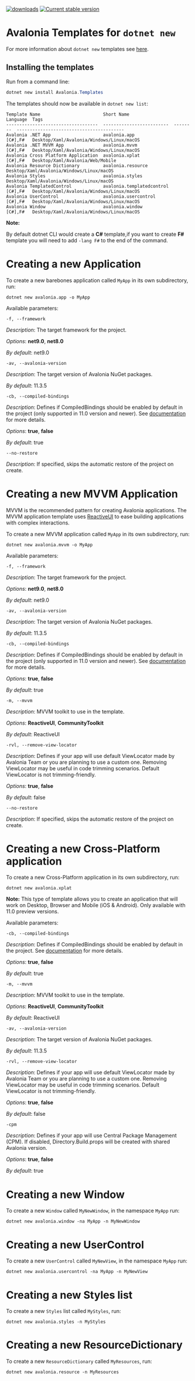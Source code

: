 [![downloads](https://img.shields.io/nuget/dt/avalonia.templates)](https://www.nuget.org/packages/Avalonia.Templates/)
[![Current stable version](https://img.shields.io/nuget/v/Avalonia.Templates.svg)](https://www.nuget.org/packages/Avalonia.Templates/)
# Avalonia Templates for `dotnet new`

For more information about `dotnet new` templates see [here](https://blogs.msdn.microsoft.com/dotnet/2017/04/02/how-to-create-your-own-templates-for-dotnet-new/).

## Installing the templates

Run from a command line:

```powershell
dotnet new install Avalonia.Templates
```

The templates should now be available in `dotnet new list`:

```
Template Name                        Short Name                 Language  Tags
-----------------------------------  -------------------------  --------  -----------------------------------------
Avalonia .NET App                    avalonia.app               [C#],F#   Desktop/Xaml/Avalonia/Windows/Linux/macOS
Avalonia .NET MVVM App               avalonia.mvvm              [C#],F#   Desktop/Xaml/Avalonia/Windows/Linux/macOS
Avalonia Cross Platform Application  avalonia.xplat             [C#],F#   Desktop/Xaml/Avalonia/Web/Mobile
Avalonia Resource Dictionary         avalonia.resource                    Desktop/Xaml/Avalonia/Windows/Linux/macOS
Avalonia Styles                      avalonia.styles                      Desktop/Xaml/Avalonia/Windows/Linux/macOS
Avalonia TemplatedControl            avalonia.templatedcontrol  [C#],F#   Desktop/Xaml/Avalonia/Windows/Linux/macOS
Avalonia UserControl                 avalonia.usercontrol       [C#],F#   Desktop/Xaml/Avalonia/Windows/Linux/macOS
Avalonia Window                      avalonia.window            [C#],F#   Desktop/Xaml/Avalonia/Windows/Linux/macOS
```

**Note:**

By default dotnet CLI would create a **C#** template,if you want to create **F#** template you will need to add ```-lang F#``` to the end of the command.

# Creating a new Application

To create a new barebones application called `MyApp` in its own subdirectory, run:

```
dotnet new avalonia.app -o MyApp
```

Available parameters:

``-f, --framework``

*Description*: The target framework for the project.

*Options*: **net9.0**, **net8.0**

*By default*: net9.0

``-av, --avalonia-version``

*Description*: The target version of Avalonia NuGet packages.

*By default*: 11.3.5

``-cb, --compiled-bindings``

*Description*: Defines if CompiledBindings should be enabled by default in the project (only supported in 11.0 version and newer). See [documentation](https://docs.avaloniaui.net/docs/data-binding/compiledbindings) for more details.

*Options*: **true**, **false**

*By default*: true

``--no-restore``

*Description*: If specified, skips the automatic restore of the project on create.

# Creating a new MVVM Application

MVVM is the recommended pattern for creating Avalonia applications. The MVVM application template
uses [ReactiveUI](https://reactiveui.net/) to ease building applications with complex interactions.

To create a new MVVM application called `MyApp` in its own subdirectory, run:

```
dotnet new avalonia.mvvm -o MyApp
```

Available parameters:

``-f, --framework``

*Description*: The target framework for the project.

*Options*: **net9.0**, **net8.0**

*By default*: net9.0

``-av, --avalonia-version``

*Description*: The target version of Avalonia NuGet packages.

*By default*: 11.3.5

``-cb, --compiled-bindings``

*Description*: Defines if CompiledBindings should be enabled by default in the project (only supported in 11.0 version and newer). See [documentation](https://docs.avaloniaui.net/docs/data-binding/compiledbindings) for more details.

*Options*: **true**, **false**

*By default*: true

``-m, --mvvm``

*Description*: MVVM toolkit to use in the template.

*Options*: **ReactiveUI**, **CommunityToolkit**

*By default*: ReactiveUI

``-rvl, --remove-view-locator``

*Description*: Defines if your app will use default ViewLocator made by Avalonia Team or you are planning to use a custom one. Removing ViewLocator may be useful in code trimming scenarios. Default ViewLocator is not trimming-friendly.

*Options*: **true**, **false**

*By default*: false

``--no-restore``

*Description*: If specified, skips the automatic restore of the project on create.

# Creating a new Cross-Platform application

To create a new Cross-Platform application in its own subdirectory, run:

```
dotnet new avalonia.xplat 
```
**Note:**
This type of template allows you to create an application that will work on Desktop, Browser and Mobile (iOS & Android). Only available with 11.0 preview versions.

Available parameters:

``-cb, --compiled-bindings``

*Description*: Defines if CompiledBindings should be enabled by default in the project. See [documentation](https://docs.avaloniaui.net/docs/data-binding/compiledbindings) for more details.

*Options*: **true**, **false**

*By default*: true

``-m, --mvvm``

*Description*: MVVM toolkit to use in the template.

*Options*: **ReactiveUI**, **CommunityToolkit**

*By default*: ReactiveUI

``-av, --avalonia-version``

*Description*: The target version of Avalonia NuGet packages.

*By default*: 11.3.5

``-rvl, --remove-view-locator``

*Description*: Defines if your app will use default ViewLocator made by Avalonia Team or you are planning to use a custom one. Removing ViewLocator may be useful in code trimming scenarios. Default ViewLocator is not trimming-friendly.

*Options*: **true**, **false**

*By default*: false

``-cpm``

*Description*: Defines if your app will use Central Package Management (CPM). If disabled, Directory.Build.props will be created with shared Avalonia version.

*Options*: **true**, **false**

*By default*: true

# Creating a new Window

To create a new `Window` called `MyNewWindow`, in the namespace `MyApp` run:

```
dotnet new avalonia.window -na MyApp -n MyNewWindow
```

# Creating a new UserControl

To create a new `UserControl` called `MyNewView`, in the namespace `MyApp` run:

```
dotnet new avalonia.usercontrol -na MyApp -n MyNewView
```

# Creating a new Styles list

To create a new `Styles` list called `MyStyles`, run:

```
dotnet new avalonia.styles -n MyStyles
```

# Creating a new ResourceDictionary

To create a new `ResourceDictionary` called `MyResources`, run:

```
dotnet new avalonia.resource -n MyResources
```
